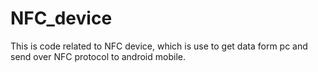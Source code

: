 # NFC_device
This is code related to NFC device, 
	which is use to get data form pc and send over NFC protocol to android mobile.
